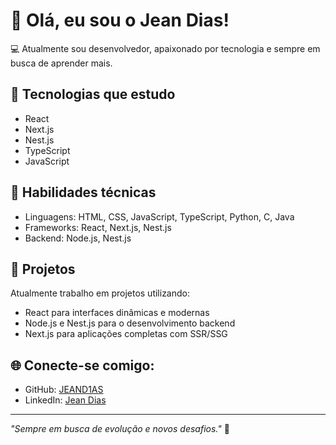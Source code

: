 # 👋 Olá, eu sou o Jean Dias!

💻 Atualmente sou desenvolvedor, apaixonado por tecnologia e sempre em busca de aprender mais.

## 🚀 Tecnologias que estudo
- React
- Next.js
- Nest.js
- TypeScript
- JavaScript

## 🧠 Habilidades técnicas
- Linguagens: HTML, CSS, JavaScript, TypeScript, Python, C, Java
- Frameworks: React, Next.js, Nest.js
- Backend: Node.js, Nest.js

## 💼 Projetos
Atualmente trabalho em projetos utilizando:
- React para interfaces dinâmicas e modernas
- Node.js e Nest.js para o desenvolvimento backend
- Next.js para aplicações completas com SSR/SSG

## 🌐 Conecte-se comigo:
- GitHub: [JEAND1AS](https://github.com/JEAND1AS)
- LinkedIn: [Jean Dias](https://www.linkedin.com/in/jean-dias-231366197/)

---

_"Sempre em busca de evolução e novos desafios."_ 🚀

